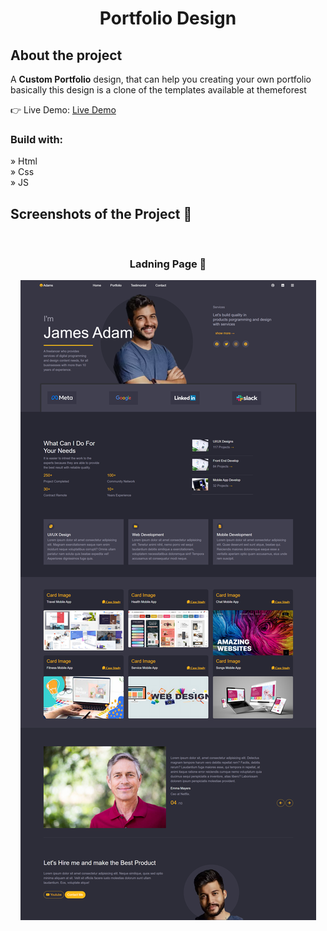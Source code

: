 <h1 align="center">Portfolio Design</h1>

<h2>About the project</h2>

  <p>A <strong>Custom Portfolio</strong> design, that can help you creating your own portfolio basically this design is a clone of the templates available at themeforest</p>

👉 Live Demo: <a href='https://juniorawan06.github.io/adams-portfolio/' target="_blank">Live Demo</a>

<h3>Build with:</h3>

» Html <br />
» Css <br />
» JS

<h2>Screenshots of the Project 📸</h2>
<br>
<h3 align='center'> Ladning Page 🏡</h3>

<div align='center'>
<img src="img/portfolio.PNG" alt="Design Screenshot">

</div>




